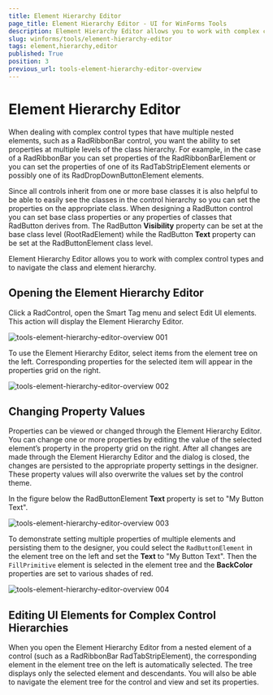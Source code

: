 ```yaml
---
title: Element Hierarchy Editor
page_title: Element Hierarchy Editor - UI for WinForms Tools
description: Element Hierarchy Editor allows you to work with complex control types and to navigate the class and element hierarchy.
slug: winforms/tools/element-hierarchy-editor
tags: element,hierarchy,editor
published: True
position: 3
previous_url: tools-element-hierarchy-editor-overview
---
```


# Element Hierarchy Editor

When dealing with complex control types that have multiple nested elements, such as a RadRibbonBar control, you want the ability to set properties at multiple levels of the class hierarchy. For example, in the case of a RadRibbonBar you can set properties of the RadRibbonBarElement or you can set the properties of one of its RadTabStripElement elements or possibly one of its RadDropDownButtonElement elements.

Since all controls inherit from one or more base classes it is also helpful to be able to easily see the classes in the control hierarchy so you can set the properties on the appropriate class. When designing a RadButton control you can set base class properties or any properties of classes that RadButton derives from. The RadButton __Visibility__ property can be set at the base class level (RootRadElement) while the RadButton __Text__ property can be set at the RadButtonElement class level.

Element Hierarchy Editor allows you to work with complex control types and to navigate the class and element hierarchy.

## Opening the Element Hierarchy Editor

Click a RadControl, open the Smart Tag menu and select Edit UI elements. This action will display the Element Hierarchy Editor.

![tools-element-hierarchy-editor-overview 001](images/tools-element-hierarchy-editor-overview001.png)

To use the Element Hierarchy Editor, select items from the element tree on the left. Corresponding properties for the selected item will appear in the properties grid on the right.

![tools-element-hierarchy-editor-overview 002](images/tools-element-hierarchy-editor-overview002.png)

## Changing Property Values

Properties can be viewed or changed through the Element Hierarchy Editor. You can change one or more properties by editing the value of the selected element’s property in the property grid on the right. After all changes are made through the Element Hierarchy Editor and the dialog is closed, the changes are persisted to the appropriate property settings in the designer. These property values will also overwrite the values set by the control theme.

In the figure below the RadButtonElement __Text__ property is set to "My Button Text".

![tools-element-hierarchy-editor-overview 003](images/tools-element-hierarchy-editor-overview003.png)

To demonstrate setting multiple properties of multiple elements and persisting them to the designer, you could select the `RadButtonElement` in the element tree on the left and set the __Text__ to "My Button Text". Then the `FillPrimitive` element is selected in the element tree and the __BackColor__ properties are set to various shades of red.

![tools-element-hierarchy-editor-overview 004](images/tools-element-hierarchy-editor-overview004.png)

## Editing UI Elements for Complex Control Hierarchies

When you open the Element Hierarchy Editor from a nested element of a control (such as a RadRibbonBar RadTabStripElement), the corresponding element in the element tree on the left is automatically selected. The tree displays only the selected element and descendants. You will also be able to navigate the element tree for the control and view and set its properties. 
